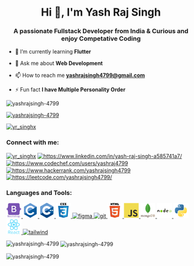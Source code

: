 <h1 align="center">Hi 👋, I'm Yash Raj Singh</h1>
<h3 align="center">A passionate Fullstack Developer from India & Curious and enjoy Competative Coding</h3>

- 🌱 I’m currently learning **Flutter**

- 💬 Ask me about **Web Development**

- 📫 How to reach me **yashrajsingh4799@gmail.com**

- ⚡ Fun fact **I have Multiple Personality Order**

<p align="left"> <img src="https://komarev.com/ghpvc/?username=yashrajsingh-4799&label=Profile%20views&color=0e75b6&style=flat" alt="yashrajsingh-4799" /> </p>

<p align="left"> <a href="https://github.com/ryo-ma/github-profile-trophy"><img src="https://github-profile-trophy.vercel.app/?username=yashrajsingh-4799" alt="yashrajsingh-4799" /></a> </p>

<p align="left"> <a href="https://twitter.com/yr_singhx" target="blank"><img src="https://img.shields.io/twitter/follow/yr_singhx?logo=twitter&style=for-the-badge" alt="yr_singhx" /></a> </p>

<h3 align="left">Connect with me:</h3>
<p align="left">
<a href="https://twitter.com/yr_singhx" target="blank"><img align="center" src="https://raw.githubusercontent.com/rahuldkjain/github-profile-readme-generator/master/src/images/icons/Social/twitter.svg" alt="yr_singhx" height="30" width="40" /></a>
<a href="https://linkedin.com/in/https://www.linkedin.com/in/yash-raj-singh-a585741a7/" target="blank"><img align="center" src="https://raw.githubusercontent.com/rahuldkjain/github-profile-readme-generator/master/src/images/icons/Social/linked-in-alt.svg" alt="https://www.linkedin.com/in/yash-raj-singh-a585741a7/" height="30" width="40" /></a>
<a href="https://www.codechef.com/users/https://www.codechef.com/users/yashraj4799" target="blank"><img align="center" src="https://cdn.jsdelivr.net/npm/simple-icons@3.1.0/icons/codechef.svg" alt="https://www.codechef.com/users/yashraj4799" height="30" width="40" /></a>
<a href="https://www.hackerrank.com/https://www.hackerrank.com/yashrajsingh4799" target="blank"><img align="center" src="https://raw.githubusercontent.com/rahuldkjain/github-profile-readme-generator/master/src/images/icons/Social/hackerrank.svg" alt="https://www.hackerrank.com/yashrajsingh4799" height="30" width="40" /></a>
<a href="https://www.leetcode.com/https://leetcode.com/yashrajsingh4799/" target="blank"><img align="center" src="https://raw.githubusercontent.com/rahuldkjain/github-profile-readme-generator/master/src/images/icons/Social/leet-code.svg" alt="https://leetcode.com/yashrajsingh4799/" height="30" width="40" /></a>
</p>

<h3 align="left">Languages and Tools:</h3>
<p align="left"> <a href="https://getbootstrap.com" target="_blank" rel="noreferrer"> <img src="https://raw.githubusercontent.com/devicons/devicon/master/icons/bootstrap/bootstrap-plain-wordmark.svg" alt="bootstrap" width="40" height="40"/> </a> <a href="https://www.cprogramming.com/" target="_blank" rel="noreferrer"> <img src="https://raw.githubusercontent.com/devicons/devicon/master/icons/c/c-original.svg" alt="c" width="40" height="40"/> </a> <a href="https://www.w3schools.com/cpp/" target="_blank" rel="noreferrer"> <img src="https://raw.githubusercontent.com/devicons/devicon/master/icons/cplusplus/cplusplus-original.svg" alt="cplusplus" width="40" height="40"/> </a> <a href="https://www.w3schools.com/css/" target="_blank" rel="noreferrer"> <img src="https://raw.githubusercontent.com/devicons/devicon/master/icons/css3/css3-original-wordmark.svg" alt="css3" width="40" height="40"/> </a> <a href="https://www.figma.com/" target="_blank" rel="noreferrer"> <img src="https://www.vectorlogo.zone/logos/figma/figma-icon.svg" alt="figma" width="40" height="40"/> </a> <a href="https://git-scm.com/" target="_blank" rel="noreferrer"> <img src="https://www.vectorlogo.zone/logos/git-scm/git-scm-icon.svg" alt="git" width="40" height="40"/> </a> <a href="https://www.w3.org/html/" target="_blank" rel="noreferrer"> <img src="https://raw.githubusercontent.com/devicons/devicon/master/icons/html5/html5-original-wordmark.svg" alt="html5" width="40" height="40"/> </a> <a href="https://developer.mozilla.org/en-US/docs/Web/JavaScript" target="_blank" rel="noreferrer"> <img src="https://raw.githubusercontent.com/devicons/devicon/master/icons/javascript/javascript-original.svg" alt="javascript" width="40" height="40"/> </a> <a href="https://www.mongodb.com/" target="_blank" rel="noreferrer"> <img src="https://raw.githubusercontent.com/devicons/devicon/master/icons/mongodb/mongodb-original-wordmark.svg" alt="mongodb" width="40" height="40"/> </a> <a href="https://nodejs.org" target="_blank" rel="noreferrer"> <img src="https://raw.githubusercontent.com/devicons/devicon/master/icons/nodejs/nodejs-original-wordmark.svg" alt="nodejs" width="40" height="40"/> </a> <a href="https://www.python.org" target="_blank" rel="noreferrer"> <img src="https://raw.githubusercontent.com/devicons/devicon/master/icons/python/python-original.svg" alt="python" width="40" height="40"/> </a> <a href="https://reactjs.org/" target="_blank" rel="noreferrer"> <img src="https://raw.githubusercontent.com/devicons/devicon/master/icons/react/react-original-wordmark.svg" alt="react" width="40" height="40"/> </a> <a href="https://tailwindcss.com/" target="_blank" rel="noreferrer"> <img src="https://www.vectorlogo.zone/logos/tailwindcss/tailwindcss-icon.svg" alt="tailwind" width="40" height="40"/> </a> </p>

<p><img align="left" src="https://github-readme-stats.vercel.app/api/top-langs?username=yashrajsingh-4799&show_icons=true&locale=en&layout=compact" alt="yashrajsingh-4799" /></p>

<p>&nbsp;<img align="center" src="https://github-readme-stats.vercel.app/api?username=yashrajsingh-4799&show_icons=true&locale=en" alt="yashrajsingh-4799" /></p>

<p><img align="center" src="https://github-readme-streak-stats.herokuapp.com/?user=yashrajsingh-4799&" alt="yashrajsingh-4799" /></p>
